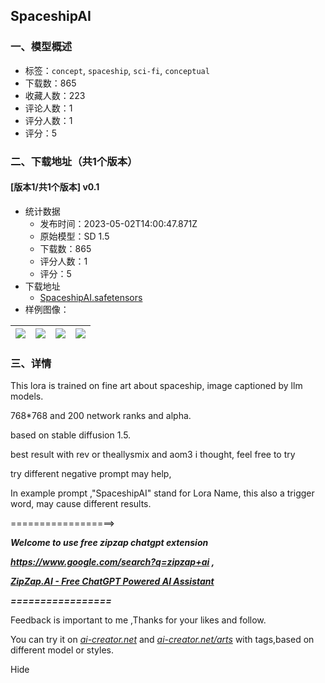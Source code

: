 ## SpaceshipAI
### 一、模型概述

- 标签：`concept`, `spaceship`, `sci-fi`, `conceptual`
- 下载数：865
- 收藏人数：223
- 评论人数：1
- 评分人数：1
- 评分：5

### 二、下载地址（共1个版本）

#### [版本1/共1个版本] v0.1

- 统计数据
  - 发布时间：2023-05-02T14:00:47.871Z
  - 原始模型：SD 1.5
  - 下载数：865
  - 评分人数：1
  - 评分：5
- 下载地址
  - [SpaceshipAI.safetensors](https://civitai.com/api/download/models/60581)
- 样例图像：

| <img src="https://image.civitai.com/xG1nkqKTMzGDvpLrqFT7WA/8148b468-9de0-47f6-3cc1-c36119e74e00/width=450/662654.jpeg" /> | <img src="https://image.civitai.com/xG1nkqKTMzGDvpLrqFT7WA/e4fb2cd8-07f6-4589-fe8d-59a0774bc800/width=450/662630.jpeg" /> | <img src="https://image.civitai.com/xG1nkqKTMzGDvpLrqFT7WA/238dfb95-804d-4424-e100-bc9035e27900/width=450/662622.jpeg" /> | <img src="https://image.civitai.com/xG1nkqKTMzGDvpLrqFT7WA/419f0680-4109-4b74-ca50-ce256767de00/width=450/662616.jpeg" /> |
| ---- | ---- | ---- | ---- |


### 三、详情
<p>This lora is trained on fine art about spaceship, image captioned by llm models.</p><p>768*768 and 200 network ranks and alpha.</p><p>based on stable diffusion 1.5.</p><p>best result with rev or theallysmix and aom3 i thought, feel free to try</p><p>try different negative prompt may help,</p><p>In example prompt ,"SpaceshipAI" stand for Lora Name, this also a trigger word, may cause different results.</p><p>==================&gt;</p><p><strong><em>Welcome to use free zipzap chatgpt extension</em></strong></p><p><a target="_blank" rel="ugc" href="https://www.google.com/search?q=zipzap+ai"><strong><em>https://www.google.com/search?q=zipzap+ai</em></strong></a><strong><em> ,</em></strong></p><p><a target="_blank" rel="ugc" href="http://ZipZap.AI"><strong><em>ZipZap.AI</em></strong></a><a target="_blank" rel="ugc" href="https://www.zipzap.ai/"><strong><em> - Free ChatGPT Powered AI Assistant</em></strong></a></p><p><strong><em>=================</em></strong></p><p></p><p>Feedback is important to me ,Thanks for your likes and follow.</p><p>You can try it on <a target="_blank" rel="ugc" href="http://ai-creator.net"><em>ai-creator.net</em></a> and <a target="_blank" rel="ugc" href="http://ai-creator.net/arts"><em>ai-creator.net/arts</em></a> with tags,based on different model or styles.</p><p>Hide</p>